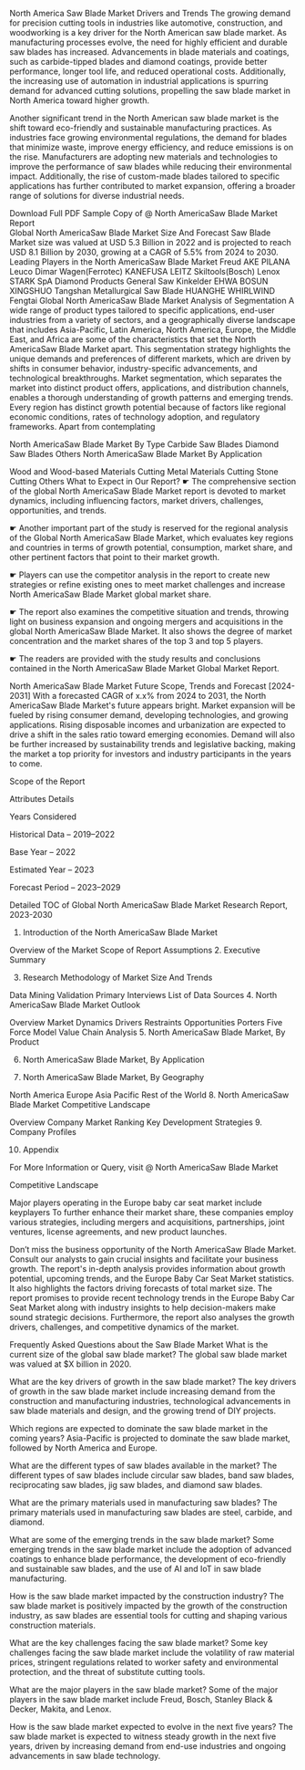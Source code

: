 North America Saw Blade Market Drivers and Trends
The growing demand for precision cutting tools in industries like automotive, construction, and woodworking is a key driver for the North American saw blade market. As manufacturing processes evolve, the need for highly efficient and durable saw blades has increased. Advancements in blade materials and coatings, such as carbide-tipped blades and diamond coatings, provide better performance, longer tool life, and reduced operational costs. Additionally, the increasing use of automation in industrial applications is spurring demand for advanced cutting solutions, propelling the saw blade market in North America toward higher growth.

Another significant trend in the North American saw blade market is the shift toward eco-friendly and sustainable manufacturing practices. As industries face growing environmental regulations, the demand for blades that minimize waste, improve energy efficiency, and reduce emissions is on the rise. Manufacturers are adopting new materials and technologies to improve the performance of saw blades while reducing their environmental impact. Additionally, the rise of custom-made blades tailored to specific applications has further contributed to market expansion, offering a broader range of solutions for diverse industrial needs.

Download Full PDF Sample Copy of @ North AmericaSaw Blade Market Report  
Global North AmericaSaw Blade Market Size And Forecast
Saw Blade Market size was valued at USD 5.3 Billion in 2022 and is projected to reach USD 8.1 Billion by 2030, growing at a CAGR of 5.5% from 2024 to 2030.
Leading Players in the North AmericaSaw Blade Market
Freud
AKE
PILANA
Leuco
Dimar
Wagen(Ferrotec)
KANEFUSA
LEITZ
Skiltools(Bosch)
Lenox
STARK SpA
Diamond Products
General Saw
Kinkelder
EHWA
BOSUN
XINGSHUO
Tangshan Metallurgical Saw Blade
HUANGHE WHIRLWIND
Fengtai
Global North AmericaSaw Blade Market Analysis of Segmentation
A wide range of product types tailored to specific applications, end-user industries from a variety of sectors, and a geographically diverse landscape that includes Asia-Pacific, Latin America, North America, Europe, the Middle East, and Africa are some of the characteristics that set the North AmericaSaw Blade Market apart. This segmentation strategy highlights the unique demands and preferences of different markets, which are driven by shifts in consumer behavior, industry-specific advancements, and technological breakthroughs. Market segmentation, which separates the market into distinct product offers, applications, and distribution channels, enables a thorough understanding of growth patterns and emerging trends. Every region has distinct growth potential because of factors like regional economic conditions, rates of technology adoption, and regulatory frameworks. Apart from contemplating

North AmericaSaw Blade Market By Type
Carbide Saw Blades
Diamond Saw Blades
Others
North AmericaSaw Blade Market By Application

Wood and Wood-based Materials Cutting
Metal Materials Cutting
Stone Cutting
Others
What to Expect in Our Report?
☛ The comprehensive section of the global North AmericaSaw Blade Market report is devoted to market dynamics, including influencing factors, market drivers, challenges, opportunities, and trends.

☛ Another important part of the study is reserved for the regional analysis of the Global North AmericaSaw Blade Market, which evaluates key regions and countries in terms of growth potential, consumption, market share, and other pertinent factors that point to their market growth.

☛ Players can use the competitor analysis in the report to create new strategies or refine existing ones to meet market challenges and increase North AmericaSaw Blade Market global market share.

☛ The report also examines the competitive situation and trends, throwing light on business expansion and ongoing mergers and acquisitions in the global North AmericaSaw Blade Market. It also shows the degree of market concentration and the market shares of the top 3 and top 5 players.

☛ The readers are provided with the study results and conclusions contained in the North AmericaSaw Blade Market Global Market Report.

North AmericaSaw Blade Market Future Scope, Trends and Forecast [2024-2031]
With a forecasted CAGR of x.x% from 2024 to 2031, the North AmericaSaw Blade Market's future appears bright. Market expansion will be fueled by rising consumer demand, developing technologies, and growing applications. Rising disposable incomes and urbanization are expected to drive a shift in the sales ratio toward emerging economies. Demand will also be further increased by sustainability trends and legislative backing, making the market a top priority for investors and industry participants in the years to come.

Scope of the Report

Attributes Details

Years Considered

Historical Data – 2019–2022

Base Year – 2022

Estimated Year – 2023

Forecast Period – 2023–2029

Detailed TOC of Global North AmericaSaw Blade Market Research Report, 2023-2030
1. Introduction of the North AmericaSaw Blade Market

Overview of the Market
Scope of Report
Assumptions
2. Executive Summary

3. Research Methodology of Market Size And Trends

Data Mining
Validation
Primary Interviews
List of Data Sources
4. North AmericaSaw Blade Market Outlook

Overview
Market Dynamics
Drivers
Restraints
Opportunities
Porters Five Force Model
Value Chain Analysis
5. North AmericaSaw Blade Market, By Product

6. North AmericaSaw Blade Market, By Application

7. North AmericaSaw Blade Market, By Geography

North America
Europe
Asia Pacific
Rest of the World
8. North AmericaSaw Blade Market Competitive Landscape

Overview
Company Market Ranking
Key Development Strategies
9. Company Profiles

10. Appendix

For More Information or Query, visit @ North AmericaSaw Blade Market

Competitive Landscape

Major players operating in the Europe baby car seat market include keyplayers To further enhance their market share, these companies employ various strategies, including mergers and acquisitions, partnerships, joint ventures, license agreements, and new product launches.

Don’t miss the business opportunity of the North AmericaSaw Blade Market. Consult our analysts to gain crucial insights and facilitate your business growth.
The report's in-depth analysis provides information about growth potential, upcoming trends, and the Europe Baby Car Seat Market statistics. It also highlights the factors driving forecasts of total market size. The report promises to provide recent technology trends in the Europe Baby Car Seat Market along with industry insights to help decision-makers make sound strategic decisions. Furthermore, the report also analyses the growth drivers, challenges, and competitive dynamics of the market.

Frequently Asked Questions about the Saw Blade Market
What is the current size of the global saw blade market?
The global saw blade market was valued at $X billion in 2020.

What are the key drivers of growth in the saw blade market?
The key drivers of growth in the saw blade market include increasing demand from the construction and manufacturing industries, technological advancements in saw blade materials and design, and the growing trend of DIY projects.

Which regions are expected to dominate the saw blade market in the coming years?
Asia-Pacific is projected to dominate the saw blade market, followed by North America and Europe.

What are the different types of saw blades available in the market?
The different types of saw blades include circular saw blades, band saw blades, reciprocating saw blades, jig saw blades, and diamond saw blades.

What are the primary materials used in manufacturing saw blades?
The primary materials used in manufacturing saw blades are steel, carbide, and diamond.

What are some of the emerging trends in the saw blade market?
Some emerging trends in the saw blade market include the adoption of advanced coatings to enhance blade performance, the development of eco-friendly and sustainable saw blades, and the use of AI and IoT in saw blade manufacturing.

How is the saw blade market impacted by the construction industry?
The saw blade market is positively impacted by the growth of the construction industry, as saw blades are essential tools for cutting and shaping various construction materials.

What are the key challenges facing the saw blade market?
Some key challenges facing the saw blade market include the volatility of raw material prices, stringent regulations related to worker safety and environmental protection, and the threat of substitute cutting tools.

What are the major players in the saw blade market?
Some of the major players in the saw blade market include Freud, Bosch, Stanley Black & Decker, Makita, and Lenox.

How is the saw blade market expected to evolve in the next five years?
The saw blade market is expected to witness steady growth in the next five years, driven by increasing demand from end-use industries and ongoing advancements in saw blade technology.
